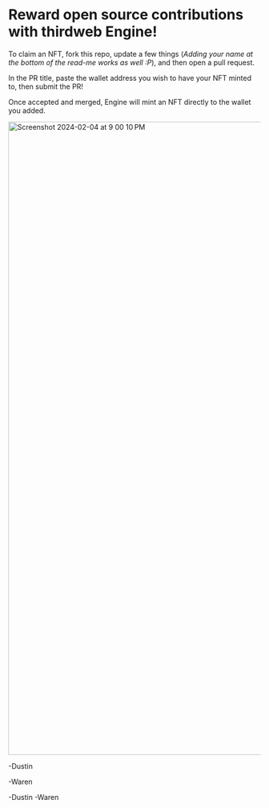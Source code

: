 # Reward open source contributions with thirdweb Engine!

To claim an NFT, fork this repo, update a few things (_Adding your name at the bottom of the read-me works as well :P_), and then open a pull request. 

In the PR title, paste the wallet address you wish to have your NFT minted to, then submit the PR!

Once accepted and merged, Engine will mint an NFT directly to the wallet you added.

<img width="1265" alt="Screenshot 2024-02-04 at 9 00 10 PM" src="https://github.com/DustinTurska/github-Engine-rewards/assets/135719141/fe017aa0-d545-4014-8f3e-53a240a49d4c">


-Dustin

-Waren

-Dustin
-Waren